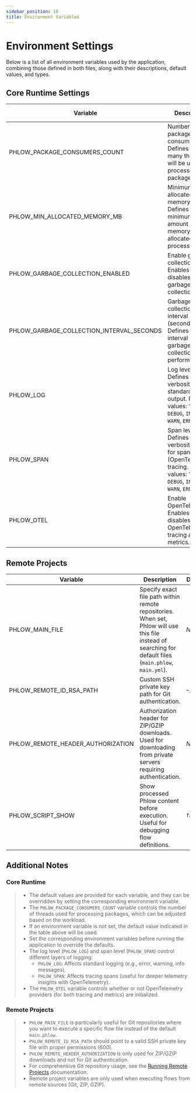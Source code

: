 ```yaml
---
sidebar_position: 10
title: Environment Variables
---
```

# Environment Settings

Below is a list of all environment variables used by the application, combining those defined in both files, along with their descriptions, default values, and types.

## Core Runtime Settings

| Variable  | Description | Default Value | Type    |
|-----------|-------------|---------------|---------|
| PHLOW_PACKAGE_CONSUMERS_COUNT | Number of package consumers. Defines how many threads will be used to process packages. | `10` | `i32` |
| PHLOW_MIN_ALLOCATED_MEMORY_MB | Minimum allocated memory (MB). Defines the minimum amount of memory, in MB, allocated to the process. | `10` | `usize` |
| PHLOW_GARBAGE_COLLECTION_ENABLED | Enable garbage collection. Enables or disables garbage collection (GC). | `true` | `bool` |
| PHLOW_GARBAGE_COLLECTION_INTERVAL_SECONDS | Garbage collection interval (seconds). Defines the interval at which garbage collection will be performed. | `60` | `u64` |
| PHLOW_LOG | Log level. Defines the log verbosity for standard logging output. Possible values: `TRACE`, `DEBUG`, `INFO`, `WARN`, `ERROR`. | `WARN` | `str` |
| PHLOW_SPAN | Span level. Defines the verbosity level for span (OpenTelemetry) tracing. Possible values: `TRACE`, `DEBUG`, `INFO`, `WARN`, `ERROR`. | `INFO` | `str` |
| PHLOW_OTEL | Enable OpenTelemetry. Enables or disables OpenTelemetry tracing and metrics. | `true` | `bool` |

## Remote Projects

| Variable  | Description | Default Value | Type    |
|-----------|-------------|---------------|---------|
| PHLOW_MAIN_FILE | Specify exact file path within remote repositories. When set, Phlow will use this file instead of searching for default files (`main.phlow`, `main.yml`). | _None_ | `str` |
| PHLOW_REMOTE_ID_RSA_PATH | Custom SSH private key path for Git authentication. | `~/.ssh/id_rsa` | `str` |
| PHLOW_REMOTE_HEADER_AUTHORIZATION | Authorization header for ZIP/GZIP downloads. Used for downloading from private servers requiring authentication. | _None_ | `str` |
| PHLOW_SCRIPT_SHOW | Show processed Phlow content before execution. Useful for debugging flow definitions. | `false` | `bool` |


## Additional Notes

### Core Runtime
> - The default values are provided for each variable, and they can be overridden by setting the corresponding environment variable.
> - The `PHLOW_PACKAGE_CONSUMERS_COUNT` variable controls the number of threads used for processing packages, which can be adjusted based on the workload.
> - If an environment variable is not set, the default value indicated in the table above will be used.
> - Set the corresponding environment variables before running the application to override the defaults.
> - The log level (`PHLOW_LOG`) and span level (`PHLOW_SPAN`) control different layers of logging:
>   - `PHLOW_LOG`: Affects standard logging (e.g., error, warning, info messages).
>   - `PHLOW_SPAN`: Affects tracing spans (useful for deeper telemetry insights with OpenTelemetry).
> - The `PHLOW_OTEL` variable controls whether or not OpenTelemetry providers (for both tracing and metrics) are initialized.

### Remote Projects
> - `PHLOW_MAIN_FILE` is particularly useful for Git repositories where you want to execute a specific flow file instead of the default `main.phlow`.
> - `PHLOW_REMOTE_ID_RSA_PATH` should point to a valid SSH private key file with proper permissions (600).
> - `PHLOW_REMOTE_HEADER_AUTHORIZATION` is only used for ZIP/GZIP downloads and not for Git authentication.
> - For comprehensive Git repository usage, see the [Running Remote Projects](./remote-projects/remote-projects.md) documentation.
> - Remote project variables are only used when executing flows from remote sources (Git, ZIP, GZIP).
